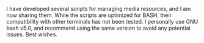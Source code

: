 I have developed several scripts for managing media resources, and I am now sharing them. While the scripts are optimized for BASH, their compatibility with other terminals has not been tested. I personally use GNU bash v5.0, and recommend using the same version to avoid any potential issues. Best wishes.
